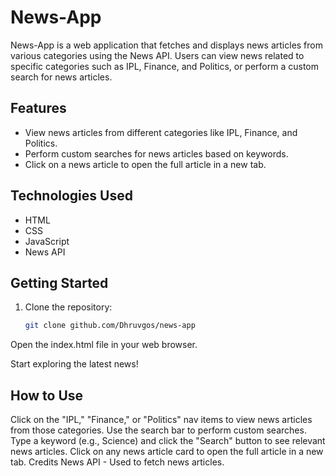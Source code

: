 # News-App

News-App is a web application that fetches and displays news articles from various categories using the News API. Users can view news related to specific categories such as IPL, Finance, and Politics, or perform a custom search for news articles.

## Features

- View news articles from different categories like IPL, Finance, and Politics.
- Perform custom searches for news articles based on keywords.
- Click on a news article to open the full article in a new tab.

## Technologies Used

- HTML
- CSS
- JavaScript
- News API

## Getting Started

1. Clone the repository:

   ```bash
   git clone github.com/Dhruvgos/news-app
Open the index.html file in your web browser.

Start exploring the latest news!

## How to Use
Click on the "IPL," "Finance," or "Politics" nav items to view news articles from those categories.
Use the search bar to perform custom searches. Type a keyword (e.g., Science) and click the "Search" button to see relevant news articles.
Click on any news article card to open the full article in a new tab.
Credits
News API - Used to fetch news articles.
